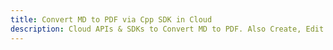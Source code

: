 ---title: Convert MD to PDF via Cpp SDK in Clouddescription: Cloud APIs & SDKs to Convert MD to PDF. Also Create, Edit & Render Microsoft Word & OpenOffice documents in the Cloud.---